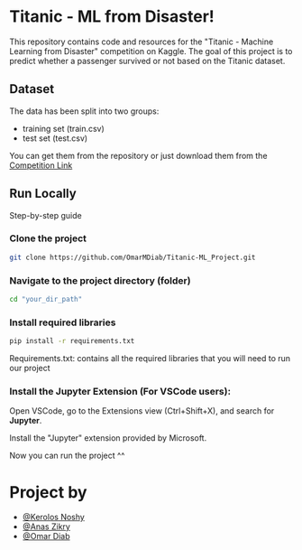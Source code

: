 
# Titanic - ML from Disaster!

This repository contains code and resources for the "Titanic - Machine Learning from Disaster" competition on Kaggle. The goal of this project is to predict whether a passenger survived or not based on the Titanic dataset.

## Dataset
The data has been split into two groups:

- training set (train.csv)
- test set (test.csv)

You can get them from the repository or just download them from the [Competition Link](https://www.kaggle.com/competitions/titanic)


## Run Locally
Step-by-step guide 
### Clone the project

```bash
git clone https://github.com/OmarMDiab/Titanic-ML_Project.git
```

### Navigate to the project directory (folder)

```bash
cd "your_dir_path"
```

### Install required libraries
```bash
pip install -r requirements.txt
```
Requirements.txt: contains all the required libraries that you will need to run our project 

### Install the Jupyter Extension (For VSCode users):
Open VSCode, go to the Extensions view (Ctrl+Shift+X), and search for **Jupyter**.

Install the "Jupyter" extension provided by Microsoft.

Now you can run the project ^^


# Project by 

- [@Kerolos Noshy](https://github.com/Kerolos-Noshy)
- [@Anas Zikry](https://github.com/anass-zikry)
- [@Omar Diab](https://github.com/OmarMDiab)

